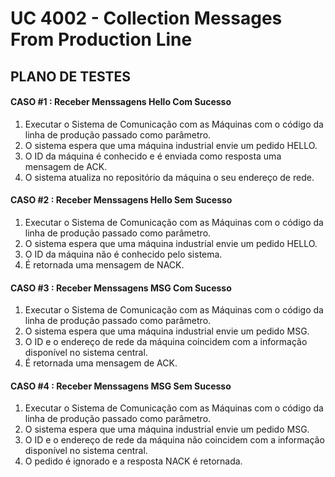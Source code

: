 # UC 4002 - Collection Messages From Production Line #

## PLANO DE TESTES ##

#### CASO #1 : Receber Menssagens Hello Com Sucesso ####

1. Executar o Sistema de Comunicação com as Máquinas com o código da linha de produção passado como parâmetro.
2. O sistema espera que uma máquina industrial envie um pedido HELLO.
3. O ID da máquina é conhecido e é enviada como resposta uma mensagem de ACK.
4. O sistema atualiza no repositório da máquina o seu endereço de rede.

#### CASO #2 : Receber Menssagens Hello Sem Sucesso ####

1. Executar o Sistema de Comunicação com as Máquinas com o código da linha de produção passado como parâmetro.
2. O sistema espera que uma máquina industrial envie um pedido HELLO.
3. O ID da máquina não é conhecido pelo sistema.
4. É retornada uma mensagem de NACK.

#### CASO #3 : Receber Menssagens MSG Com Sucesso ####

1. Executar o Sistema de Comunicação com as Máquinas com o código da linha de produção passado como parâmetro.
2. O sistema espera que uma máquina industrial envie um pedido MSG.
3. O ID e o endereço de rede da máquina coincidem com a informação disponível no sistema central.
4. É retornada uma mensagem de ACK.

#### CASO #4 : Receber Menssagens MSG Sem Sucesso ####

1. Executar o Sistema de Comunicação com as Máquinas com o código da linha de produção passado como parâmetro.
2. O sistema espera que uma máquina industrial envie um pedido MSG.
3. O ID e o endereço de rede da máquina não coincidem com a informação disponível no sistema central.
4. O pedido é ignorado e a resposta NACK é retornada.

  